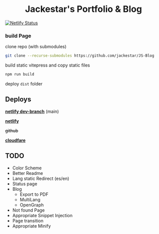 <h1 align="center">Jackestar's Portfolio & Blog</h1>

[![Netlify Status](https://api.netlify.com/api/v1/badges/74b08afd-bbd2-424c-b0c2-0dfa1dc0896e/deploy-status)](https://app.netlify.com/sites/jackestar/deploys)

### build Page

clone repo (with submodules)
```bash
git clone --recurse-submodules https://github.com/jackestar/JS-Blog 
```

build static vitepress and copy static files
```bash
npm run build
```
deploy `dist` folder

## Deploys

[**netlify dev-branch**](https://jackestardev.netlify.app/) (main)

[**netlify**](https://jackestar.netlify.app/)

~~github~~

[**cloudfare**](https://jackestar.pages.dev/)

## TODO

* Color Scheme
* Better Readme
* Lang static Redirect (es/en)
* Status page
* Blog
    - Export to PDF
    - MultiLang
    - OpenGraph
* Not found Page
* Appropriate Snippet Injection
* Page transition
* Appropriate Minify